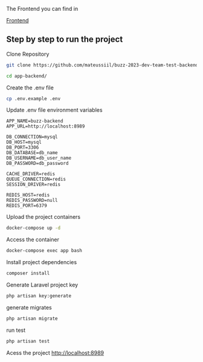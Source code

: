 
The Frontend you can find in 

[Frontend](https://github.com/mateussiil/buzzvel-2023-dev-team-test-frontend)


## Step by step to run the project

Clone Repository
```sh
git clone https://github.com/mateussiil/buzz-2023-dev-team-test-backend.git app-backend
```

```sh
cd app-backend/
```


Create the .env file
```sh
cp .env.example .env
```


Update .env file environment variables
```
APP_NAME=buzz-backend
APP_URL=http://localhost:8989

DB_CONNECTION=mysql
DB_HOST=mysql
DB_PORT=3306
DB_DATABASE=db_name
DB_USERNAME=db_user_name
DB_PASSWORD=db_password

CACHE_DRIVER=redis
QUEUE_CONNECTION=redis
SESSION_DRIVER=redis

REDIS_HOST=redis
REDIS_PASSWORD=null
REDIS_PORT=6379
```


Upload the project containers
```sh
docker-compose up -d
```


Access the container
```sh
docker-compose exec app bash
```


Install project dependencies
```sh
composer install
```


Generate Laravel project key
```sh
php artisan key:generate
```

generate migrates
```sh
php artisan migrate
```

run test
```sh
php artisan test
```


Acess the project
[http://localhost:8989](http://localhost:8989)



